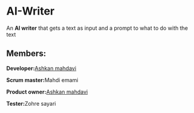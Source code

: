 # AI-Writer
<p>An <strong>AI writer</strong> that gets a text as input and a prompt to what to do with the text</p>

<h2>Members:</h2>
<p><strong>Developer:</strong><a href="https://github.com/ashkan1111">Ashkan mahdavi</a></p>
<p><strong>Scrum master:</strong>Mahdi emami</p>
<p><strong>Product owner:</strong><a href="https://github.com/sali-2002prog">Ashkan mahdavi</a></p>
<p><strong>Tester:</strong>Zohre sayari</p>
